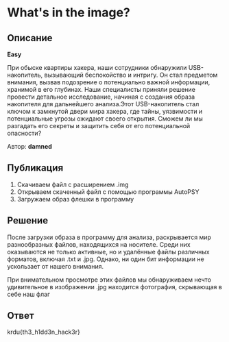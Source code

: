 # What's in the image?

## Описание

**Easy**

При обыске квартиры хакера, наши сотрудники обнаружили USB-накопитель, вызывающий беспокойство и интригу. Он стал предметом внимания, вызвав подозрение о потенциально важной информации, хранимой в его глубинах. Наши специалисты приняли решение провести детальное исследование, начиная с создания образа накопителя для дальнейшего анализа.Этот USB-накопитель стал ключом к замкнутой двери мира хакера, где тайны, уязвимости и потенциальные угрозы ожидают своего открытия. Сможем ли мы разгадать его секреты и защитить себя от его потенциальной опасности?

Автор: **damned**

## Публикация

1. Скачиваем файл с расширением .img
2. Открываем скаченный файл с помощью программы AutoPSY
3. Загружаем образ флешки в программу

## Решение


После загрузки образа в программу для анализа, раскрывается мир разнообразных файлов, находящихся на носителе. Среди них оказываются не только активные, но и удалённые файлы различных форматов, включая .txt и .jpg. Однако, ни один бит информации не ускользает от нашего внимания.

При внимательном просмотре этих файлов мы обнаруживаем нечто удивительное в изображении .jpg находится фотография, скрывающая в себе наш флаг

## Ответ

krdu{th3_h1dd3n_hack3r}